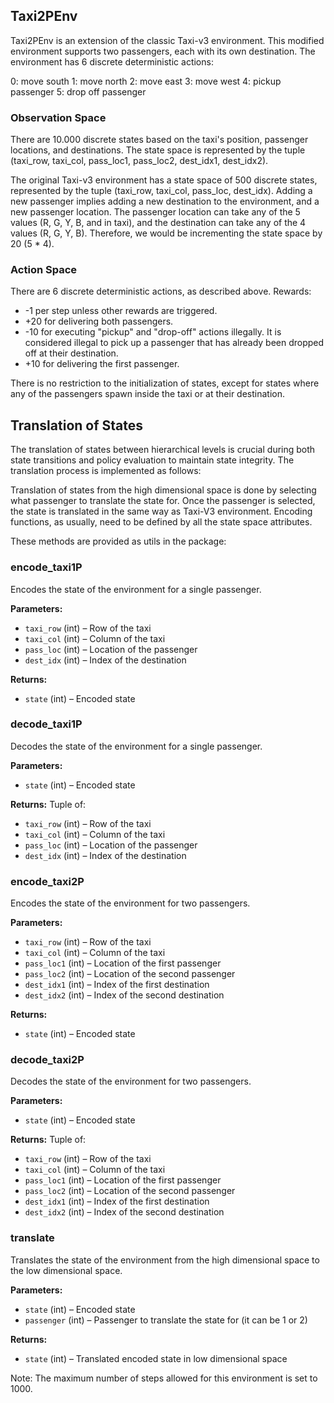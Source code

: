 
<h2>Taxi2PEnv</h2>



Taxi2PEnv is an extension of the classic Taxi-v3 environment. This modified environment supports two passengers, each with its own destination. The environment has 6 discrete deterministic actions:


0: move south
1: move north
2: move east
3: move west
4: pickup passenger
5: drop off passenger


<h3>Observation Space</h3>


There are 10.000 discrete states based on the taxi's position, passenger locations, and destinations.
The state space is represented by the tuple (taxi_row, taxi_col, pass_loc1, pass_loc2, dest_idx1, dest_idx2).


The original Taxi-v3 environment has a state space of 500 discrete states, represented by the tuple (taxi_row, taxi_col, pass_loc, dest_idx).
Adding a new passenger implies adding a new destination to the environment, and a new passenger location. The passenger location
can take any of the 5 values (R, G, Y, B, and in taxi), and the destination can take any of the 4 values (R, G, Y, B).
Therefore, we would be incrementing the state space by 20 (5 * 4).


<h3>Action Space</h3>


There are 6 discrete deterministic actions, as described above.
Rewards:


* -1 per step unless other rewards are triggered.
* +20 for delivering both passengers.
* -10 for executing "pickup" and "drop-off" actions illegally. It is considered illegal to pick up a passenger that has already been
dropped off at their destination.
* +10 for delivering the first passenger.


There is no restriction to the initialization of states, except for states where any of the passengers
spawn inside the taxi or at their destination.


<h2>Translation of States</h2>
The translation of states between hierarchical levels is crucial during both state transitions and policy evaluation to maintain state integrity. The translation process is implemented as follows:


Translation of states from the high dimensional space is done by selecting what passenger to translate the state for.
Once the passenger is selected, the state is translated in the same way as Taxi-V3 environment. Encoding functions, as usually, need to be defined by all the state space attributes.


These methods are provided as utils in the package:


### encode_taxi1P
Encodes the state of the environment for a single passenger.

**Parameters:**
- `taxi_row` (int) – Row of the taxi
- `taxi_col` (int) – Column of the taxi
- `pass_loc` (int) – Location of the passenger
- `dest_idx` (int) – Index of the destination

**Returns:**
- `state` (int) – Encoded state

### decode_taxi1P
Decodes the state of the environment for a single passenger.

**Parameters:**
- `state` (int) – Encoded state

**Returns:**
Tuple of:
- `taxi_row` (int) – Row of the taxi
- `taxi_col` (int) – Column of the taxi
- `pass_loc` (int) – Location of the passenger
- `dest_idx` (int) – Index of the destination

### encode_taxi2P
Encodes the state of the environment for two passengers.

**Parameters:**
- `taxi_row` (int) – Row of the taxi
- `taxi_col` (int) – Column of the taxi
- `pass_loc1` (int) – Location of the first passenger
- `pass_loc2` (int) – Location of the second passenger
- `dest_idx1` (int) – Index of the first destination
- `dest_idx2` (int) – Index of the second destination

**Returns:**
- `state` (int) – Encoded state

### decode_taxi2P
Decodes the state of the environment for two passengers.

**Parameters:**
- `state` (int) – Encoded state

**Returns:**
Tuple of:
- `taxi_row` (int) – Row of the taxi
- `taxi_col` (int) – Column of the taxi
- `pass_loc1` (int) – Location of the first passenger
- `pass_loc2` (int) – Location of the second passenger
- `dest_idx1` (int) – Index of the first destination
- `dest_idx2` (int) – Index of the second destination

### translate
Translates the state of the environment from the high dimensional space to the low dimensional space.

**Parameters:**
- `state` (int) – Encoded state
- `passenger` (int) – Passenger to translate the state for (it can be 1 or 2)

**Returns:**
- `state` (int) – Translated encoded state in low dimensional space


Note: The maximum number of steps allowed for this environment is set to 1000.



